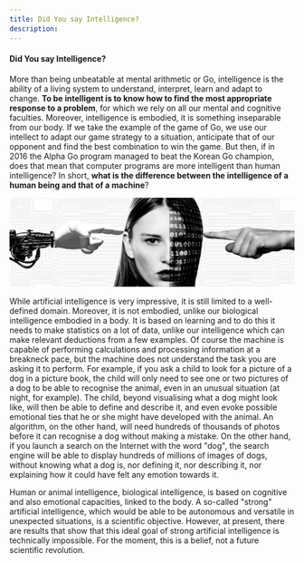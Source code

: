 ```yaml
---
title: Did You say Intelligence?
description:
---
```

#### Did You say Intelligence?

More than being unbeatable at mental arithmetic or Go, intelligence is the ability of a living system to understand, interpret, learn and adapt to change. **To be intelligent is to know how to find the most appropriate response to a problem**, for which we rely on all our mental and cognitive faculties. Moreover, intelligence is embodied, it is something inseparable from our body. If we take the example of the game of Go, we use our intellect to adapt our game strategy to a situation, anticipate that of our opponent and find the best combination to win the game. But then, if in 2016 the Alpha Go program managed to beat the Korean Go champion, does that mean that computer programs are more intelligent than human intelligence? In short, **what is the difference between the intelligence of a human being and that of a machine**?

![IntelligenceS](../Images/IntelligenceS.jpg)

While artificial intelligence is very impressive, it is still limited to a well-defined domain. Moreover, it is not embodied, unlike our biological intelligence embodied in a body. It is based on learning and to do this it needs to make statistics on a lot of data, unlike our intelligence which can make relevant deductions from a few examples. Of course the machine is capable of performing calculations and processing information at a breakneck pace, but the machine does not understand the task you are asking it to perform. For example, if you ask a child to look for a picture of a dog in a picture book, the child will only need to see one or two pictures of a dog to be able to recognise the animal, even in an unusual situation (at night, for example). The child, beyond visualising what a dog might look like, will then be able to define and describe it, and even evoke possible emotional ties that he or she might have developed with the animal. An algorithm, on the other hand, will need hundreds of thousands of photos before it can recognise a dog without making a mistake. On the other hand, if you launch a search on the Internet with the word "dog", the search engine will be able to display hundreds of millions of images of dogs, without knowing what a dog is, nor defining it, nor describing it, nor explaining how it could have felt any emotion towards it.

Human or animal intelligence, biological intelligence, is based on cognitive and also emotional capacities, linked to the body. A so-called "strong" artificial intelligence, which would be able to be autonomous and versatile in unexpected situations, is a scientific objective. However, at present, there are results that show that this ideal goal of strong artificial intelligence is technically impossible. For the moment, this is a belief, not a future scientific revolution.
